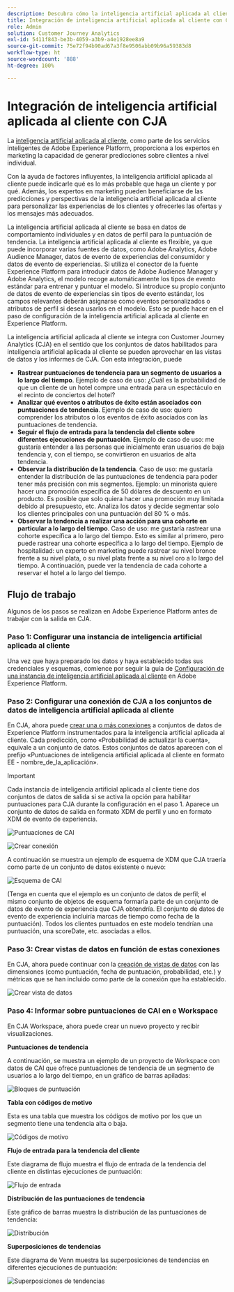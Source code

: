 ```yaml
---
description: Descubra cómo la inteligencia artificial aplicada al cliente de AEP se integra con Workspace en CJA.
title: Integración de inteligencia artificial aplicada al cliente con CJA
role: Admin
solution: Customer Journey Analytics
exl-id: 5411f843-be3b-4059-a3b9-a4e1928ee8a9
source-git-commit: 75e72f94b90ad67a3f8e9506abb09b96a59383d8
workflow-type: ht
source-wordcount: '888'
ht-degree: 100%

---
```


# Integración de inteligencia artificial aplicada al cliente con CJA

La [inteligencia artificial aplicada al cliente](https://experienceleague.adobe.com/docs/experience-platform/intelligent-services/customer-ai/overview.html?lang=es), como parte de los servicios inteligentes de Adobe Experience Platform, proporciona a los expertos en marketing la capacidad de generar predicciones sobre clientes a nivel individual.

Con la ayuda de factores influyentes, la inteligencia artificial aplicada al cliente puede indicarle qué es lo más probable que haga un cliente y por qué. Además, los expertos en marketing pueden beneficiarse de las predicciones y perspectivas de la inteligencia artificial aplicada al cliente para personalizar las experiencias de los clientes y ofrecerles las ofertas y los mensajes más adecuados.

La inteligencia artificial aplicada al cliente se basa en datos de comportamiento individuales y en datos de perfil para la puntuación de tendencia. La inteligencia artificial aplicada al cliente es flexible, ya que puede incorporar varias fuentes de datos, como Adobe Analytics, Adobe Audience Manager, datos de evento de experiencias del consumidor y datos de evento de experiencias. Si utiliza el conector de la fuente Experience Platform para introducir datos de Adobe Audience Manager y Adobe Analytics, el modelo recoge automáticamente los tipos de evento estándar para entrenar y puntuar el modelo. Si introduce su propio conjunto de datos de evento de experiencias sin tipos de evento estándar, los campos relevantes deberán asignarse como eventos personalizados o atributos de perfil si desea usarlos en el modelo. Esto se puede hacer en el paso de configuración de la inteligencia artificial aplicada al cliente en Experience Platform. &#x200B;

La inteligencia artificial aplicada al cliente se integra con Customer Journey Analytics (CJA) en el sentido que los conjuntos de datos habilitados para inteligencia artificial aplicada al cliente se pueden aprovechar en las vistas de datos y los informes de CJA. Con esta integración, puede

* **Rastrear puntuaciones de tendencia para un segmento de usuarios a lo largo del tiempo**. Ejemplo de caso de uso: ¿Cuál es la probabilidad de que un cliente de un hotel compre una entrada para un espectáculo en el recinto de conciertos del hotel?
* **Analizar qué eventos o atributos de éxito están asociados con puntuaciones de tendencia**. &#x200B;Ejemplo de caso de uso: quiero comprender los atributos o los eventos de éxito asociados con las puntuaciones de tendencia.
* **Seguir el flujo de entrada para la tendencia del cliente sobre diferentes ejecuciones de puntuación**. Ejemplo de caso de uso: me gustaría entender a las personas que inicialmente eran usuarios de baja tendencia y, con el tiempo, se convirtieron en usuarios de alta tendencia. 
* **Observar la distribución de la tendencia**. Caso de uso: me gustaría entender la distribución de las puntuaciones de tendencia para poder tener más precisión con mis segmentos. &#x200B;Ejemplo: un minorista quiere hacer una promoción específica de 50 dólares de descuento en un producto. Es posible que solo quiera hacer una promoción muy limitada debido al presupuesto, etc. Analiza los datos y decide segmentar solo los clientes principales con una puntuación del 80 % o más.
* **Observar la tendencia a realizar una acción para una cohorte en particular a lo largo del tiempo**. Caso de uso: me gustaría rastrear una cohorte específica a lo largo del tiempo. Esto es similar al primero, pero puede rastrear una cohorte específica a lo largo del tiempo.&#x200B; Ejemplo de hospitalidad: un experto en marketing puede rastrear su nivel bronce frente a su nivel plata, o su nivel plata frente a su nivel oro a lo largo del tiempo. A continuación, puede ver la tendencia de cada cohorte a reservar el hotel a lo largo del tiempo. &#x200B;

## Flujo de trabajo

Algunos de los pasos se realizan en Adobe Experience Platform antes de trabajar con la salida en CJA.

### Paso 1: Configurar una instancia de inteligencia artificial aplicada al cliente

Una vez que haya preparado los datos y haya establecido todas sus credenciales y esquemas, comience por seguir la guía de [Configuración de una instancia de inteligencia artificial aplicada al cliente](https://experienceleague.adobe.com/docs/experience-platform/intelligent-services/customer-ai/user-guide/configure.html?lang=es) en Adobe Experience Platform.

### Paso 2: Configurar una conexión de CJA a los conjuntos de datos de inteligencia artificial aplicada al cliente

En CJA, ahora puede [crear una o más conexiones](/help/connections/create-connection.md) a conjuntos de datos de Experience Platform instrumentados para la inteligencia artificial aplicada al cliente. Cada predicción, como «Probabilidad de actualizar la cuenta», equivale a un conjunto de datos. Estos conjuntos de datos aparecen con el prefijo «Puntuaciones de inteligencia artificial aplicada al cliente en formato EE - nombre_de_la_aplicación».

>[!IMPORTANT]
>
>Cada instancia de inteligencia artificial aplicada al cliente tiene dos conjuntos de datos de salida si se activa la opción para habilitar puntuaciones para CJA durante la configuración en el paso 1. Aparece un conjunto de datos de salida en formato XDM de perfil y uno en formato XDM de evento de experiencia.

![Puntuaciones de CAI](assets/cai-scores.png)

![Crear conexión](assets/create-conn.png)

A continuación se muestra un ejemplo de esquema de XDM que CJA traería como parte de un conjunto de datos existente o nuevo:

![Esquema de CAI](assets/cai-schema.png)

(Tenga en cuenta que el ejemplo es un conjunto de datos de perfil; el mismo conjunto de objetos de esquema formaría parte de un conjunto de datos de evento de experiencia que CJA obtendría. El conjunto de datos de evento de experiencia incluiría marcas de tiempo como fecha de la puntuación). Todos los clientes puntuados en este modelo tendrían una puntuación, una scoreDate, etc. asociadas a ellos.

### Paso 3: Crear vistas de datos en función de estas conexiones

En CJA, ahora puede continuar con la [creación de vistas de datos](/help/data-views/create-dataview.md) con las dimensiones (como puntuación, fecha de puntuación, probabilidad, etc.) y métricas que se han incluido como parte de la conexión que ha establecido.

![Crear vista de datos](assets/create-dataview.png)

### Paso 4: Informar sobre puntuaciones de CAI en e Workspace

En CJA Workspace, ahora puede crear un nuevo proyecto y recibir visualizaciones.

**Puntuaciones de tendencia**

A continuación, se muestra un ejemplo de un proyecto de Workspace con datos de CAI que ofrece puntuaciones de tendencia de un segmento de usuarios a lo largo del tiempo, en un gráfico de barras apiladas:

![Bloques de puntuación](assets/workspace-scores.png)

**Tabla con códigos de motivo**

Esta es una tabla que muestra los códigos de motivo por los que un segmento tiene una tendencia alta o baja.

![Códigos de motivo](assets/reason-codes.png)

**Flujo de entrada para la tendencia del cliente**

Este diagrama de flujo muestra el flujo de entrada de la tendencia del cliente en distintas ejecuciones de puntuación:

![Flujo de entrada](assets/flow.png)

**Distribución de las puntuaciones de tendencia**

Este gráfico de barras muestra la distribución de las puntuaciones de tendencia:

![Distribución](assets/distribution.png)

**Superposiciones de tendencias**

Este diagrama de Venn muestra las superposiciones de tendencias en diferentes ejecuciones de puntuación:

![Superposiciones de tendencias](assets/venn.png)
